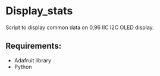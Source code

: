 # Display_stats
Script to display common data on 0,96 IIC I2C OLED display.

## Requirements:

- Adafruit library
- Python
